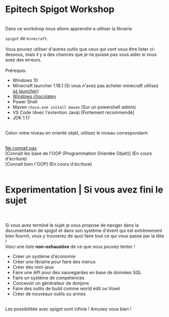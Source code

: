 # Epitech Spigot Workshop <br>
<br>
Dans ce workshop nous allons apprendre a utiliser la librairie

`spigot` de `minecraft`.<br>
<br>
Vous pouvez utiliser d'autres outils que ceux qui vont vous être lister ci-dessous, mais il y a des chances que je ne puisse pas vous aider si vous avez des erreurs. <br><br>
Prérequis:<br>

- Windows 10
- Minecraft launcher 1.18.1 (Si vous n'avez pas acheter minecraft utilisez [az launcher](https://www.az-launcher.nz/fr/))
- [Windows chocolatey](https://docs.chocolatey.org/en-us/choco/setup)
- Power Shell
- Maven `choco.exe install maven` (Sur un powershell admin)
- VS Code (Avec l'extention Java) [Fortement recommendé]
- JDK 1.17
<br>
Celon votre niveau en orienté objet, utilisez le niveau correspondant:<br><br>

[Ne connait pas](/tek1/sujet.md) <br>
[Connait les base de l'OOP (Programmation Orientée Objet)] (En cours d'écriture)<br>
[Connait bien l'OOP] (En cours d'écriture)<br>
<br>

# Experimentation | Si vous avez fini le sujet<br><br>

Si vous avez terminé le sujet je vous propose de naviger dans la documentation de spigot et dans son système d'évent qui est extrèmement bien fournit, vous y trouverez de quoi faire tout ce qui vous passe par la tête !<br>
Voici une liste **non-exhaustive** de ce que vous pouvez tenter ! <br>

- Créer un système d'économie
- Créer une librairie pour faire des menus
- Créer des mini-jeux
- Faire une API pour des sauvegardes en base de données SQL
- Faire un système de compétences
- Concevoir un générateur de donjons
- Faire des outils de build comme world édit ou Voxel
- Créer de nouveaux outils ou armes
<br><br>

Les possibilitée avec spigot sont infinie ! Amusez vous bien !